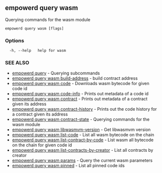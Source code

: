 ## empowerd query wasm

Querying commands for the wasm module

```
empowerd query wasm [flags]
```

### Options

```
  -h, --help   help for wasm
```

### SEE ALSO

* [empowerd query](empowerd_query.md)	 - Querying subcommands
* [empowerd query wasm build-address](empowerd_query_wasm_build-address.md)	 - build contract address
* [empowerd query wasm code](empowerd_query_wasm_code.md)	 - Downloads wasm bytecode for given code id
* [empowerd query wasm code-info](empowerd_query_wasm_code-info.md)	 - Prints out metadata of a code id
* [empowerd query wasm contract](empowerd_query_wasm_contract.md)	 - Prints out metadata of a contract given its address
* [empowerd query wasm contract-history](empowerd_query_wasm_contract-history.md)	 - Prints out the code history for a contract given its address
* [empowerd query wasm contract-state](empowerd_query_wasm_contract-state.md)	 - Querying commands for the wasm module
* [empowerd query wasm libwasmvm-version](empowerd_query_wasm_libwasmvm-version.md)	 - Get libwasmvm version
* [empowerd query wasm list-code](empowerd_query_wasm_list-code.md)	 - List all wasm bytecode on the chain
* [empowerd query wasm list-contract-by-code](empowerd_query_wasm_list-contract-by-code.md)	 - List wasm all bytecode on the chain for given code id
* [empowerd query wasm list-contracts-by-creator](empowerd_query_wasm_list-contracts-by-creator.md)	 - List all contracts by creator
* [empowerd query wasm params](empowerd_query_wasm_params.md)	 - Query the current wasm parameters
* [empowerd query wasm pinned](empowerd_query_wasm_pinned.md)	 - List all pinned code ids

